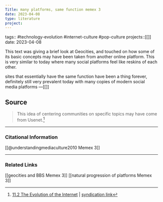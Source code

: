 ```yaml
---
Title: many platforms, same function memex 3
date: 2023-04-08
type: literature
project:
---
```

tags:: #technology-evolution #internet-culture #pop-culture 
projects::[[]]
date: 2023-04-08

This text was giving a brief look at Geocities, and touched on how some of its basic concepts may have been taken from another online platform. This is very similar to today where many social platforms feel like reskins of each other.

sites that essentially have the same function have been a thing forever, definitely still very prevalent today with many copies of modern social media platforms
&mdash;[[]]

## Source 
> This idea of centering communities on specific topics may have come from Usenet.[^1]

[^1]: [11.2 The Evolution of the Internet](https://open.lib.umn.edu/mediaandculture/chapter/11-2-the-evolution-of-the-internet/) | [syndication link](tk) 
---
### Citational Information

[[@understandingmediaculture2010 Memex 3]]

---

### Related Links

[[geocities and BBS Memex 3]]
[[natural progression of platforms Memex 3]]